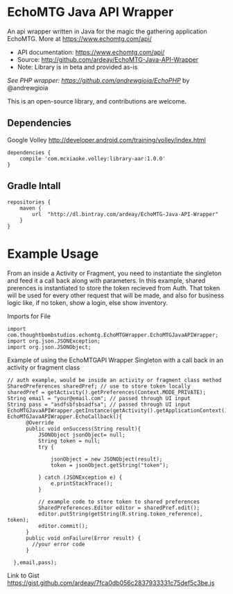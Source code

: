 # EchoMTG Java API Wrapper
An api wrapper written in Java for the magic the gathering application EchoMTG. More at https://www.echomtg.com/api/
 * API documentation: https://www.echomtg.com/api/
 * Source: http://github.com/ardeay/EchoMTG-Java-API-Wrapper
 * Note: Library is in beta and provided as-is

_See PHP wrapper: https://github.com/andrewgioia/EchoPHP_ by @andrewgioia


This is an open-source library, and contributions are welcome.

## Dependencies

Google Volley http://developer.android.com/training/volley/index.html

    dependencies {
        compile 'com.mcxiaoke.volley:library-aar:1.0.0'
    }

## Gradle Intall


    repositories {
        maven {
            url  "http://dl.bintray.com/ardeay/EchoMTG-Java-API-Wrapper" 
        }
    }



# Example Usage
From an inside a Activity or Fragment, you need to instantiate the singleton and feed it a call back along with parameters. In this example, shared prerences is instantiated to store the token recieved from Auth. That token will be used for every other request that will be made, and also for business logic like, if no token, show a login, else show inventory.

Imports for File

    import com.thoughtbombstudios.echomtg.EchoMTGWrapper.EchoMTGJavaAPIWrapper;
    import org.json.JSONException;
    import org.json.JSONObject;
    
Example of using the EchoMTGAPI Wrapper Singleton with a call back in an activity or fragment class

    // auth example, would be inside an activity or fragment class method
    SharedPreferences sharedPref; // use to store token locally
    sharedPref = getActivity().getPreferences(Context.MODE_PRIVATE); 
    String email = "your@email.com"; // passed through UI input
    String pass = "asdfsbfsbsadfsa"; // passed through UI input 
    EchoMTGJavaAPIWrapper.getInstance(getActivity().getApplicationContext()).authRequest(new EchoMTGJavaAPIWrapper.EchoCallback(){
          @Override
          public void onSuccess(String result){
              JSONObject jsonObject= null;
              String token = null;
              try {

                  jsonObject = new JSONObject(result);
                  token = jsonObject.getString("token");

              } catch (JSONException e) {
                  e.printStackTrace();
              }
              
              // example code to store token to shared preferences
              SharedPreferences.Editor editor = sharedPref.edit();
              editor.putString(getString(R.string.token_reference), token);
              editor.commit();
          }
          public void onFailure(Error result) {
            //your error code
          }
          
      },email,pass);
    
Link to Gist https://gist.github.com/ardeay/7fca0db056c2837933331c75def5c3be.js

